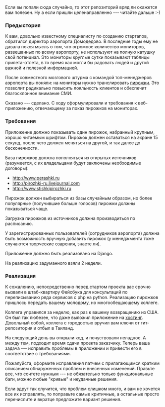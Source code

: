 Если вы попали сюда случайно, то этот репозиторий вряд ли окажется вам полезен. Ну а если пришли целенаправленно --- читайте дальше :-)

### Предыстория

К вам, довольно известному специалисту по созданию стартапов, обратился директор аэропорта Домодедово. В последние годы ему не давала покоя мысль о том, что огромное количество мониторов, развешанных по всему аэропорту, не используют на полную катушку свой потенциал. Это мониторы круглые сутки показывают таблицы прилета-отлета, в то время как могли бы радовать людей и другой важной и полезной информацией.

После совместного мозгового штурма с командой топ-менеджеров аэропорта вы поняли: на мониторы нужно транслировать [пирожки](http://lurkmore.to/Пирожки). Это позволит радикально повысить лояльность клиентов и обеспечит благосклонное внимание СМИ.

Сказано --- сделано. С ходу сформулировали и требования к веб-приложению, отвечающему за показ пирожков на мониторах.

### Требования

Приложение должно показывать один пирожок, набранный крупным, хорошо читаемым шрифтом. Пирожок должен оставаться на экране 15 секунд, после чего должен меняться на другой, и так далее до бесконечности.

База пирожков должна пополняться из открытых источников (разумеется, с их владельцами будут заключены необходимые договоры):

* http://www.perashki.ru
* http://pirozhki-ru.livejournal.com
* http://www.stishkipirozhki.ru

Пирожок должен выбираться из базы случайным образом, но более популярные (получившие больше голосов) пирожки должны показываться чаще.

Загрузка пирожков из источников должна производиться по расписанию.

У зарегистрированных пользователей (сотрудников аэропорта) должна быть возможность вручную добавить пирожок (у менеджмента тоже случаются творческие озарения, знаете ли).

Приложение должно быть реализовано на Django. 

На реализацию задуманного взяли 2 недели.

### Реализация

К сожалению, непосредственно перед стартом проекта вас срочно вызвали в штаб-квартиру Фейсбука для консультаций по переписыванию ряда сервисов с php на python. Реализацию пирожков пришлось передать вашему молодому, но многообещающему коллеге.

Коллега управился за неделю, как раз к вашему возвращению из США. Он был так любезен, что даже выложил приложение на [хостинг](http://antonz.pythonanywhere.com). Довольный собой, коллега с городостью вручил вам ключи от гит-репозитория и отбыл в Таиланд.

На следующий день вы открыли код, и почуствовали неладное. А между тем, подходит время сдачи проекта заказчику. Теперь ваша задача --- исправить проблемы в приложении и привести его в соответствие с требованиями.

Пожалуйста, оформите исправления патчем с прилагающимся кратким описанием обнаруженных проблем и внесенных изменений. Правьте все, что сочтете нужным --- не обязательно только функциональные баги, можно любые "кривые" и неудачные решения.

Если вдруг так случится, что проблем слишком много, и вам не хочется все их исправлять, то поправьте самые критичные, а остальные просто перечислите и вкратце предложите вариант решения.
